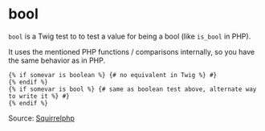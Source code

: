 # bool

`bool` is a Twig test to to test a value for being a bool (like `is_bool` in PHP).

It uses the mentioned PHP functions / comparisons internally, so you have the same behavior as in PHP.

```twig
{% if somevar is boolean %} {# no equivalent in Twig %} #}
{% endif %}
{% if somevar is bool %} {# same as boolean test above, alternate way to write it %} #}
{% endif %}
```

Source: [Squirrelphp](https://github.com/squirrelphp/twig-php-syntax)
